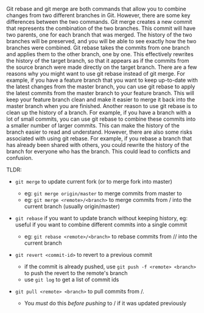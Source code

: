  
Git rebase and git merge are both commands that allow you to combine changes from two different branches in Git. However, there are some key differences between the two commands.
Git merge creates a new commit that represents the combination of the two branches. This commit will have two parents, one for each branch that was merged. The history of the two branches will be preserved, and you will be able to see exactly how the two branches were combined.
Git rebase takes the commits from one branch and applies them to the other branch, one by one. This effectively rewrites the history of the target branch, so that it appears as if the commits from the source branch were made directly on the target branch.
There are a few reasons why you might want to use git rebase instead of git merge. For example, if you have a feature branch that you want to keep up-to-date with the latest changes from the master branch, you can use git rebase to apply the latest commits from the master branch to your feature branch. This will keep your feature branch clean and make it easier to merge it back into the master branch when you are finished.
Another reason to use git rebase is to clean up the history of a branch. For example, if you have a branch with a lot of small commits, you can use git rebase to combine these commits into a smaller number of larger commits. This can make the history of the branch easier to read and understand.
However, there are also some risks associated with using git rebase. For example, if you rebase a branch that has already been shared with others, you could rewrite the history of the branch for everyone who has the branch. This could lead to conflicts and confusion.

TLDR:
* `git merge` to update current fork (or to merge fork into master)
    * eg: `git merge origin/master` to merge commits from master to <branch>
    * eg: `git merge <remote>/<branch>` to merge commits from <remote>/<branch> into the current branch (usually origin/master)
* `git rebase` if you want to update branch without keeping history, eg: useful if you want to combine different commits into a single commit
    * eg: `git rebase <remote>/<branch>` to rebase commits from <remote>/<branch>/ into the current branch


* `git revert <commit-id>` to revert to a previous commit
    * if the commit is already pushed, use `git push -f <remote> <branch>` to push the revert to the remote's branch
    * use `git log` to get a list of commit ids


* `git pull <remote> <branch>` to pull commits from <remote>/<branch>.
    * You *must* do this *before pushing* to <remote>/<branch> if it was updated previously








